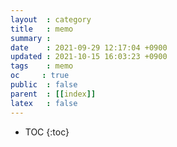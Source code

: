 ```yaml
---
layout  : category
title   : memo
summary : 
date    : 2021-09-29 12:17:04 +0900
updated : 2021-10-15 16:03:23 +0900
tags    : memo
oc     : true
public  : false
parent  : [[index]]
latex   : false
---
```

* TOC
{:toc}
